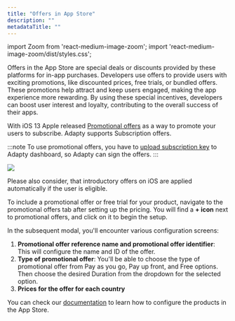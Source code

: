 ```yaml
---
title: "Offers in App Store"
description: ""
metadataTitle: ""
---
```


import Zoom from 'react-medium-image-zoom';
import 'react-medium-image-zoom/dist/styles.css';

Offers in the App Store are special deals or discounts provided by these platforms for in-app purchases. Developers use offers to provide users with exciting promotions, like discounted prices, free trials, or bundled offers. These promotions help attract and keep users engaged, making the app experience more rewarding. By using these special incentives, developers can boost user interest and loyalty, contributing to the overall success of their apps.

With iOS 13 Apple released [Promotional offers](https://developer.apple.com/documentation/storekit/in-app_purchase/subscriptions_and_offers/implementing_promotional_offers_in_your_app) as a way to promote your users to subscribe. Adapty supports Subscription offers.

:::note
To use promotional offers, you have to [upload subscription key](app-store-connection-configuration#step-3-upload-in-app-purchase-key-file) to Adapty dashboard, so Adapty can sign the offers.
:::

<Zoom>
  <img src={require('./img/646799a-CleanShot_2023-07-25_at_15.14.112x.webp').default}
  style={{
    border: '1px solid #727272', /* border width and color */
    width: '700px', /* image width */
    display: 'block', /* for alignment */
    margin: '0 auto' /* center alignment */
  }}
/>
</Zoom>





Please also consider, that introductory offers on iOS are applied automatically if the user is eligible.

To include a promotional offer or free trial for your product, navigate to the promotional offers tab after setting up the pricing. You will find a **+ icon** next to promotional offers, and click on it to begin the setup.

In the subsequent modal, you'll encounter various configuration screens:

1. **Promotional offer reference name and promotional offer identifier**: This will configure the name and ID of the offer.
2. **Type of promotional offer**: You'll be able to choose the type of promotional offer from Pay as you go, Pay up front, and Free options. Then choose the desired Duration from the dropdown for the selected option.
3. **Prices for the offer for each country**

You can check our [documentation](app-store-products) to learn how to configure the products in the App Store.